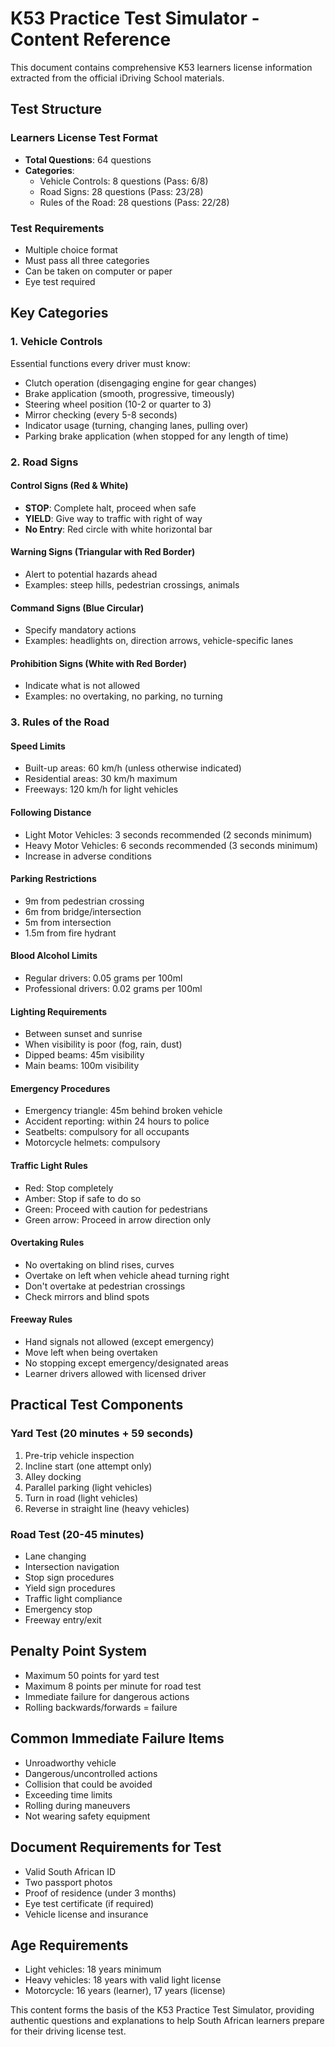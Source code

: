 # K53 Practice Test Simulator - Content Reference

This document contains comprehensive K53 learners license information extracted from the official iDriving School materials.

## Test Structure

### Learners License Test Format
- **Total Questions**: 64 questions
- **Categories**:
  - Vehicle Controls: 8 questions (Pass: 6/8)
  - Road Signs: 28 questions (Pass: 23/28) 
  - Rules of the Road: 28 questions (Pass: 22/28)

### Test Requirements
- Multiple choice format
- Must pass all three categories
- Can be taken on computer or paper
- Eye test required

## Key Categories

### 1. Vehicle Controls
Essential functions every driver must know:
- Clutch operation (disengaging engine for gear changes)
- Brake application (smooth, progressive, timeously)
- Steering wheel position (10-2 or quarter to 3)
- Mirror checking (every 5-8 seconds)
- Indicator usage (turning, changing lanes, pulling over)
- Parking brake application (when stopped for any length of time)

### 2. Road Signs

#### Control Signs (Red & White)
- **STOP**: Complete halt, proceed when safe
- **YIELD**: Give way to traffic with right of way
- **No Entry**: Red circle with white horizontal bar

#### Warning Signs (Triangular with Red Border)
- Alert to potential hazards ahead
- Examples: steep hills, pedestrian crossings, animals

#### Command Signs (Blue Circular)
- Specify mandatory actions
- Examples: headlights on, direction arrows, vehicle-specific lanes

#### Prohibition Signs (White with Red Border)
- Indicate what is not allowed
- Examples: no overtaking, no parking, no turning

### 3. Rules of the Road

#### Speed Limits
- Built-up areas: 60 km/h (unless otherwise indicated)
- Residential areas: 30 km/h maximum
- Freeways: 120 km/h for light vehicles

#### Following Distance
- Light Motor Vehicles: 3 seconds recommended (2 seconds minimum)
- Heavy Motor Vehicles: 6 seconds recommended (3 seconds minimum)
- Increase in adverse conditions

#### Parking Restrictions
- 9m from pedestrian crossing
- 6m from bridge/intersection
- 5m from intersection
- 1.5m from fire hydrant

#### Blood Alcohol Limits
- Regular drivers: 0.05 grams per 100ml
- Professional drivers: 0.02 grams per 100ml

#### Lighting Requirements
- Between sunset and sunrise
- When visibility is poor (fog, rain, dust)
- Dipped beams: 45m visibility
- Main beams: 100m visibility

#### Emergency Procedures
- Emergency triangle: 45m behind broken vehicle
- Accident reporting: within 24 hours to police
- Seatbelts: compulsory for all occupants
- Motorcycle helmets: compulsory

#### Traffic Light Rules
- Red: Stop completely
- Amber: Stop if safe to do so
- Green: Proceed with caution for pedestrians
- Green arrow: Proceed in arrow direction only

#### Overtaking Rules
- No overtaking on blind rises, curves
- Overtake on left when vehicle ahead turning right
- Don't overtake at pedestrian crossings
- Check mirrors and blind spots

#### Freeway Rules
- Hand signals not allowed (except emergency)
- Move left when being overtaken
- No stopping except emergency/designated areas
- Learner drivers allowed with licensed driver

## Practical Test Components

### Yard Test (20 minutes + 59 seconds)
1. Pre-trip vehicle inspection
2. Incline start (one attempt only)
3. Alley docking
4. Parallel parking (light vehicles)
5. Turn in road (light vehicles)
6. Reverse in straight line (heavy vehicles)

### Road Test (20-45 minutes)
- Lane changing
- Intersection navigation
- Stop sign procedures
- Yield sign procedures
- Traffic light compliance
- Emergency stop
- Freeway entry/exit

## Penalty Point System
- Maximum 50 points for yard test
- Maximum 8 points per minute for road test
- Immediate failure for dangerous actions
- Rolling backwards/forwards = failure

## Common Immediate Failure Items
- Unroadworthy vehicle
- Dangerous/uncontrolled actions
- Collision that could be avoided
- Exceeding time limits
- Rolling during maneuvers
- Not wearing safety equipment

## Document Requirements for Test
- Valid South African ID
- Two passport photos
- Proof of residence (under 3 months)
- Eye test certificate (if required)
- Vehicle license and insurance

## Age Requirements
- Light vehicles: 18 years minimum
- Heavy vehicles: 18 years with valid light license
- Motorcycle: 16 years (learner), 17 years (license)

This content forms the basis of the K53 Practice Test Simulator, providing authentic questions and explanations to help South African learners prepare for their driving license test.
